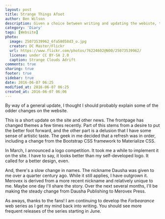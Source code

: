 ```yaml
---
layout: post
title: Strange Things Afoot
author: Ben Wilson
description: Given a choice between writing and updating the webiste, the website won.
category: 'Diary'
tags: [Website]
photo:
  image: 25073539962_6fa58058d3_o.jpg
  creator: DC Master/Flickr
  url: https://www.flickr.com/photos/76224602@N00/25073539962/
  license: under CC BY-SA 2.0
  caption: Strange Clouds Adrift
comments: true
sharing: true
footer: true
sidebar: true
date: 2016-06-07 06:25
modified_at: 2016-06-07 06:25
created_at: 2016-06-07 06:06
---
```


By way of a general update, I thought I should probably explain some of the odder changes on the website.

<!-- more -->

This is a short update on the site and other news. The frontpage has changed themes a few times recently. Part of this stems from a desire to put the better foot forward, and the other part is a delusion that I have some sense of artistic taste. The geek in me decided that a refresh was in order, including a change from the Bootstrap CSS framework to Materialize CSS.

In March, I announced a logo competition. It took me a while to implement it on the site. I have to say, it looks better than my self-developed logo. It called for a better design, even.

And, there's a slow change in names. The nickname Dausha was given to me over a quarter century ago. While it still applies, I have outgrown it. Merovex is derived from a more recent nickname and relatively unique to me. Maybe one day I'll share the story. Over the next several months, I'll be making the steady change from Dausha Publishing to Merovex Press.

As aways, thanks to the fans! I am continuing to develop the *Forbearance* web series as I get my mind back into writing. You should see more frequent releases of the series starting in June.